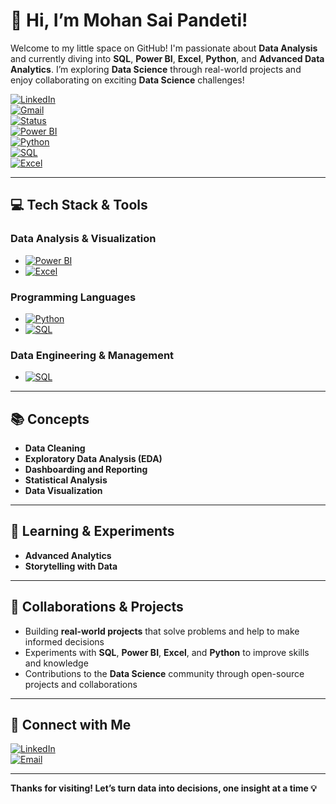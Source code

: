 # 👋 Hi, I’m Mohan Sai Pandeti!

Welcome to my little space on GitHub! I'm passionate about **Data Analysis** and currently diving into **SQL**, **Power BI**, **Excel**, **Python**, and **Advanced Data Analytics**. I’m exploring **Data Science** through real-world projects and enjoy collaborating on exciting **Data Science** challenges! 

[![LinkedIn](https://img.shields.io/badge/LinkedIn-Mohan%20Sai%20Pandeti-blue?logo=linkedin&style=for-the-badge)](https://www.linkedin.com/in/mohansaipandeti)  
[![Gmail](https://img.shields.io/badge/Gmail-pandetimohansai@gmail.com-red?logo=gmail&style=for-the-badge)](mailto:pandetimohansai@gmail.com)  
[![Status](https://img.shields.io/badge/Data%20Analyst-In%20Progress-success?style=for-the-badge)](https://www.linkedin.com/in/mohansaipandeti)  
[![Power BI](https://img.shields.io/badge/Power%20BI-Intermediate-yellow?logo=powerbi&style=for-the-badge)](https://www.microsoft.com/en-us/power-bi)  
[![Python](https://img.shields.io/badge/Python-Intermediate-blue?logo=python&style=for-the-badge)](https://www.python.org/)  
[![SQL](https://img.shields.io/badge/SQL-Intermediate-lightgrey?logo=mysql&style=for-the-badge)](https://www.mysql.com/)  
[![Excel](https://img.shields.io/badge/Excel-Advanced-green?logo=microsoft-excel&style=for-the-badge)](https://www.microsoft.com/en-us/microsoft-365/excel)

---

## 💻 Tech Stack & Tools

### **Data Analysis & Visualization**  
- [![Power BI](https://img.shields.io/badge/Power%20BI-Intermediate-yellow?logo=powerbi&style=for-the-badge)](https://www.microsoft.com/en-us/power-bi)  
- [![Excel](https://img.shields.io/badge/-Excel-Advanced-green?logo=microsoft-excel&style=for-the-badge)](https://www.microsoft.com/en-us/microsoft-365/excel)

### **Programming Languages**  
- [![Python](https://img.shields.io/badge/Python-Intermediate-blue?logo=python&style=for-the-badge)](https://www.python.org/)  
- [![SQL](https://img.shields.io/badge/SQL-Intermediate-lightgrey?logo=mysql&style=for-the-badge)](https://www.mysql.com/)

### **Data Engineering & Management**  
- [![SQL](https://img.shields.io/badge/SQL-Intermediate-lightgrey?logo=mysql&style=for-the-badge)](https://www.mysql.com/)


---

## 📚 Concepts  
- **Data Cleaning**  
- **Exploratory Data Analysis (EDA)**  
- **Dashboarding and Reporting**  
- **Statistical Analysis**  
- **Data Visualization**  

---

## 🌱 Learning & Experiments  
- **Advanced Analytics**  
- **Storytelling with Data**  

---

## 🤝 Collaborations & Projects  
- Building **real-world projects** that solve problems and help to make informed decisions  
- Experiments with **SQL**, **Power BI**, **Excel**, and **Python** to improve skills and knowledge  
- Contributions to the **Data Science** community through open-source projects and collaborations

---

## 🔗 Connect with Me

[![LinkedIn](https://img.shields.io/badge/LinkedIn-Mohan%20Sai-blue?logo=linkedin&style=for-the-badge)](https://www.linkedin.com/in/mohansaipandeti)  
[![Email](https://img.shields.io/badge/Email-pandetimohansai%40gmail.com-red?logo=gmail&style=for-the-badge)](mailto:pandetimohansai@gmail.com)

---

**Thanks for visiting! Let’s turn data into decisions, one insight at a time 💡**
